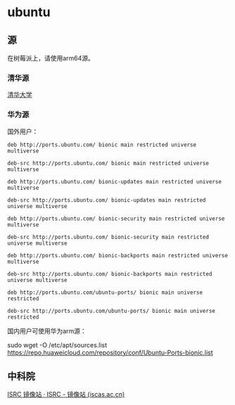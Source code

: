 # ubuntu

## 源

在树莓派上，请使用arm64源。

### 清华源

[清华大学](https://mirror.tuna.tsinghua.edu.cn/help/ubuntu-ports/)

### 华为源

国外用户：

```
deb http://ports.ubuntu.com/ bionic main restricted universe multiverse

deb-src http://ports.ubuntu.com/ bionic main restricted universe multiverse

deb http://ports.ubuntu.com/ bionic-updates main restricted universe multiverse

deb-src http://ports.ubuntu.com/ bionic-updates main restricted universe multiverse

deb http://ports.ubuntu.com/ bionic-security main restricted universe multiverse

deb-src http://ports.ubuntu.com/ bionic-security main restricted universe multiverse

deb http://ports.ubuntu.com/ bionic-backports main restricted universe multiverse

deb-src http://ports.ubuntu.com/ bionic-backports main restricted universe multiverse

deb http://ports.ubuntu.com/ubuntu-ports/ bionic main universe restricted

deb-src http://ports.ubuntu.com/ubuntu-ports/ bionic main universe restricted
```

国内用户可使用华为arm源：

sudo wget -O /etc/apt/sources.list https://repo.huaweicloud.com/repository/conf/Ubuntu-Ports-bionic.list

## 中科院

[ISRC 镜像站 · ISRC - 镜像站 (iscas.ac.cn)](https://mirror.iscas.ac.cn/)